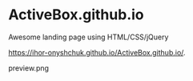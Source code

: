 # ActiveBox.github.io
Awesome landing page using HTML/CSS/jQuery

https://ihor-onyshchuk.github.io/ActiveBox.github.io/. 


preview.png
